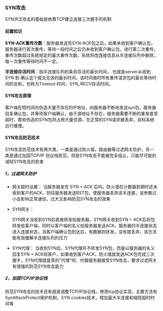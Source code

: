 ### SYN攻击

SYN洪泛攻击的基础是依靠TCP建立连接三次握手的机制

#### 前置知识

**SYN-ACK重传次数**：服务器发送完SYN-ACK包之后，如果未收到客户确认包，服务器进行首次重传，等待一段时间之后仍未收到客户确认包，进行第二次重传，重传次数超过系统规定的最大重传次数，系统将改连接信息从半连接队列中删除，每一次重传等待时间不一定。

**半连接存活时间**：指半连接队列的条目存活的最长时间， 也就是server从收到SYN 到 确认这个报文无效的最长时间，该时间值时所有重传请求包的最长等待时间的总和，也称为Timeout 时间，SYN_RECV存活时间。

#### SYN攻击原理

客户端在短时间内伪造大量不存在的IP地址，向服务器不断地发送syn包，服务器回复确认包，并等待客户端确认，由于源地址不存在，服务器需要不断的重发直至超时，那些伪造的SYN包将占用大量资源，在正常的SYN请求被丢弃，目标系统远行缓慢。

#### SYN攻击防范技术

SYN攻击防范技术有两大类，一类是通过防火墙，路由器等过滤网关防护，另一类是通过加固TCP/IP 协议栈防范，但是SYN攻击不能被完全组止，只能尽可能的减轻SYN攻击的危害

##### 1，过滤网关防护

- 网关超时设置：
  当服务器发完 SYN + ACK 后吗，防火墙在计数器到期时还未收到客户的ACK，则往服务器发送RST包，使服务器丢弃该半连接，该参数过小会影响正常通信，过大又影响防范SYN攻击的效果

- SYN网关：

  SYN网关当收到SYN后直接转发给服务器，SYN网关收到SYN + ACK后将包转发给客户端，同时以客户端的名义给服务器发送ACK，服务器的半连接状态进入连接状态，当客户端确认包到达后，有数据则转发，没有就丢弃，该方法能有效缓解半连接队列的压力

- SYN代理：
  当收到SYN后，SYN代理并不转发SYN包，而是以服务器的名义回复SYN + ACK给客户，如果收到客户ACK，防火墙就发送ACK包完成三次握手，SYN代理就是真的”代理“呗，代替服务器接受SYN攻击，要求过滤网关有很强的防范SYN攻击能力

##### 2，加固TCP/IP协议栈

防范SYN攻击的技术还有就是调整TCP/IP协议栈，修改tcp协议实现，主要方法有SynAttackProtect保护机制，SYN cookies技术，增加最大半连接和缩短超时时间等

